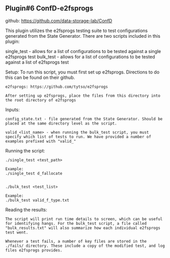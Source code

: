 ## Plugin#6 ConfD-e2fsprogs ###

github: https://github.com/data-storage-lab/ConfD

This plugin utilizes the e2fsprogs testing suite to test configurations generated from the State Generator. 
There are two scripts included in this plugin:

single_test - allows for a list of configurations to be tested against a single e2fsprogs test
bulk_test - allows for a list of configurations to be tested against a list of e2fsprogs test

Setup:
	To run this script, you must first set up e2fsprogs. Directions to do this can be found on their github. 
	
	e2fsprogs: https://github.com/tytso/e2fsprogs

	After setting up e2fsprogs, place the files from this directory into the root directory of e2fsprogs


Inputs: 

	config_state.txt - file generated from the State Generator. Should be placed at the same directory level as the script. 

	valid_<list_name> - when running the bulk_test script, you must specify which list of tests to run. We have provided a number of examples prefixed with "valid_"


Running the script:

	./single_test <test_path>
	
	Example:
	./single_test d_fallocate
	
	
	./bulk_test <test_list>
	
	Example:
	./bulk_test valid_f_type.txt
	
	
Reading the results: 

	The script will print run time details to screen, which can be useful for identifying hangs. For the bulk_test script, a file called "bulk_results.txt" will also summarize how each individual e2fsprogs test went. 
	
	Whenever a test fails, a number of key files are stored in the ./fails/ directory. These include a copy of the modified test, and log files e2fsprogs provides. 
